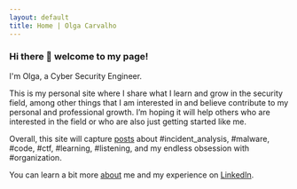 ```yaml
---
layout: default
title: Home | Olga Carvalho
---
```

### Hi there 👋 welcome to my page!

I'm Olga, a Cyber Security Engineer.

This is my personal site where I share what I learn and grow in the security field, among other things that I am interested in and believe contribute to my personal and professional growth. I’m hoping it will help others who are interested in the field or who are also just getting started like me.

Overall, this site will capture <a href="/posts">posts</a> about #incident_analysis, #malware, #code, #ctf, #learning, #listening, and my endless obsession with #organization.

You can learn a bit more <a href="/about">about</a> me and my experience on <a href="{{ site.linkedin }}">LinkedIn</a>.
